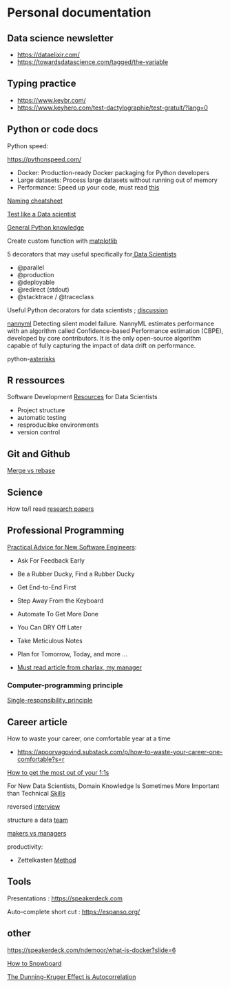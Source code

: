 # Personal documentation


## Data science newsletter

- https://dataelixir.com/
- https://towardsdatascience.com/tagged/the-variable
  
## Typing practice

- https://www.keybr.com/
- https://www.keyhero.com/test-dactylographie/test-gratuit/?lang=0


## Python or code docs 

Python speed: 

https://pythonspeed.com/

- Docker: Production-ready Docker packaging for Python developers
- Large datasets: Process large datasets without running out of memory
- Performance: Speed up your code, must read [this](https://pythonspeed.com/articles/vectorization-python?utm_campaign=Data_Elixir&utm_source=Data_Elixir_371/)
  

[Naming cheatsheet](https://github.com/kettanaito/naming-cheatsheet)

[Test like a Data scientist](https://www.peterbaumgartner.com/blog/testing-for-data-science/)

[General Python knowledge](https://towardsdatascience.com/20-python-interview-questions-to-challenge-your-knowledge-cddc842297c5)

Create custom function with [matplotlib](https://towardsdatascience.com/creating-custom-plotting-functions-with-matplotlib-1f4b8eba6aa1)

 5 decorators that may useful specifically for[ Data Scientists](https://bytepawn.com/python-decorators-for-data-scientists.html)
 - @parallel
 - @production
 - @deployable
 - @redirect (stdout)
 - @stacktrace / @traceclass
  
Useful Python decorators for data scientists ; [discussion](https://news.ycombinator.com/item?id=31476521) 

[nannyml](https://github.com/NannyML/nannyml/?utm_campaign=Data_Elixir&utm_source=Data_Elixir_387#readme)
Detecting silent model failure. NannyML estimates performance with an algorithm called Confidence-based Performance estimation (CBPE), developed by core contributors. It is the only open-source algorithm capable of fully capturing the impact of data drift on performance.

python-[asterisks](https://bas.codes/posts/python-asterisks) 

## R ressources

Software Development [Resources](https://www.rstudio.com/blog/software-development-resources-for-data-scientists/?utm_campaign=Data_Elixir&utm_source=Data_Elixir_388#test-functions-so-that-they-do-what-you-expect-them-to-do) for Data Scientists 

- Project structure
- automatic testing
- resproducibke environments
- version control
  

## Git and Github

[Merge vs rebase](https://www.atlassian.com/git/tutorials/merging-vs-rebasing)
  
## Science 

How to/I read [research papers](https://www.let-all.com/assets/slides/How-to-ALT22-Aaditya.pdf?utm_campaign=Data_Elixir&utm_source=Data_Elixir_381)

## Professional Programming 

[Practical Advice for New Software Engineers](https://product.hubspot.com/blog/practical-advice-for-new-software-engineers): 
- Ask For Feedback Early 
- Be a Rubber Ducky, Find a Rubber Ducky
- Get End-to-End First
- Step Away From the Keyboard
- Automate To Get More Done
- You Can DRY Off Later
- Take Meticulous Notes 
- Plan for Tomorrow, Today, and more ...
  
- [Must read article from charlax, my manager](https://github.com/charlax/professional-programming#must-read-articles)

### Computer-programming principle

[Single-responsibility_principle](https://en.wikipedia.org/wiki/Single-responsibility_principle) 
## Career article 

How to waste your career, one comfortable year at a time

- https://apoorvagovind.substack.com/p/how-to-waste-your-career-one-comfortable?s=r

[How to get the most out of your 1:1s](https://erik.wiffin.com/posts/how-to-get-the-most-out-of-your-11s/)


For New Data Scientists, Domain Knowledge Is Sometimes More Important than Technical [Skills](https://towardsdatascience.com/for-new-data-scientists-domain-knowledge-is-sometimes-more-important-than-technical-skills-90e103a8c4da)

reversed [interview](https://github.com/viraptor/reverse-interview/blob/master/translations/FRENCH.md) 

structure a data [team](https://mikkeldengsoe.substack.com/p/data-team-structure-embedded-or-centralised?utm_campaign=Data_Elixir&utm_source=Data_Elixir_383&s=r) 

[makers vs managers](http://paulgraham.com/makersschedule.html)

productivity: 
- Zettelkasten [Method](https://zettelkasten.de/posts/overview/)
  
## Tools 

Presentations : https://speakerdeck.com

Auto-complete short cut : https://espanso.org/


## other
https://speakerdeck.com/ndemoor/what-is-docker?slide=6

[How to Snowboard](https://www.xfive.co/blog/snowboarding-ultimate-guide/)

[The Dunning-Kruger Effect is Autocorrelation](https://economicsfromthetopdown.com/2022/04/08/the-dunning-kruger-effect-is-autocorrelation/?utm_campaign=Data_Elixir&utm_source=Data_Elixir_383)
